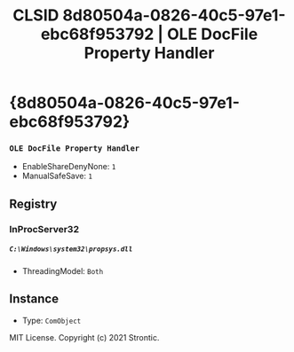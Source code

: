 ﻿---
title: "CLSID 8d80504a-0826-40c5-97e1-ebc68f953792 | OLE DocFile Property Handler"
excerpt: What is COM-Object CLSID 8d80504a-0826-40c5-97e1-ebc68f953792?
---

# {8d80504a-0826-40c5-97e1-ebc68f953792}

### `OLE DocFile Property Handler`
* EnableShareDenyNone: `1`
* ManualSafeSave: `1`

## Registry


### InProcServer32

##### `C:\Windows\system32\propsys.dll`
* ThreadingModel: `Both`

## Instance

* Type: `ComObject`

MIT License. Copyright (c) 2021 Strontic.


